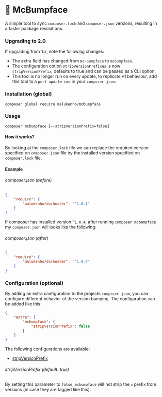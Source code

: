:fallen_leaf: McBumpface
========================

A simple tool to sync `composer.lock`  and `composer.json`  versions, resulting in a faster package resolutions.

### Upgrading to 2.0

If upgrading from 1.x, note the following changes:

- The extra field has changed from `mc-bumpface` to `mcbumpface`.
- The configuration option `stripVersionPrefixes` is now `stripVersionPrefix`, defaults to true and can be passed as a
  CLI option.
- This tool is no longer run on every update, to replicate v1 behaviour, add this tool to a `post-update-cmd` in
  your `composer.json`.

### Installation (global)

```
composer global require malukenho/mcbumpface
```

### Usage

```
composer mcbumpface [--stripVersionPrefix=false]
```

#### How it works?

By looking at the  `composer.lock` file we can replace the required version specified on `composer.json`  file by the
installed version specified on `composer.lock` file.

#### Example

###### composer.json (before)

```json
{
    "require": {
        "malukenho/docheader": "^1.0.1"
    }
}
```

If composer has installed version `^1.0.4`, after running `composer mcbumpface` my `composer.json` will looks like the
following:

###### composer.json (after)

```json
{
    "require": {
        "malukenho/docheader": "^1.0.4"
    }
}
```

### Configuration (optional)

By adding an extra configuration to the projects `composer.json`, you can configure different behavior of the version
bumping. The configuration can be added like this:

```json
{
    "extra": {
        "mcbumpface": {
            "stripVersionPrefix": false
        }
    }
}
```

The following configurations are available:

- [stripVersionPrefix](#configuration-stripVersionPrefix)

###### stripVersionPrefix (default: true)

<a name="configuration-stripVersionPrefix"></a>
By setting this parameter to `false`, `mcbumpface` will not strip the `v` prefix from versions (in case they are tagged
like this).
